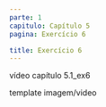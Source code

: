 ```yaml
---
parte: 1
capitulo: Capítulo 5
pagina: Exercício 6

title: Exercício 6
---
```


vídeo capítulo 5.1_ex6

template imagem/video
